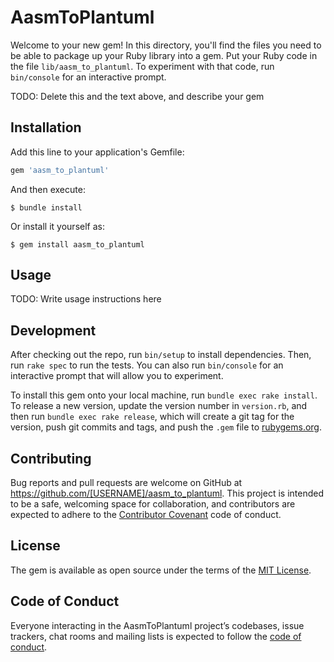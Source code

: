 # AasmToPlantuml

Welcome to your new gem! In this directory, you'll find the files you need to be able to package up your Ruby library into a gem. Put your Ruby code in the file `lib/aasm_to_plantuml`. To experiment with that code, run `bin/console` for an interactive prompt.

TODO: Delete this and the text above, and describe your gem

## Installation

Add this line to your application's Gemfile:

```ruby
gem 'aasm_to_plantuml'
```

And then execute:

    $ bundle install

Or install it yourself as:

    $ gem install aasm_to_plantuml

## Usage

TODO: Write usage instructions here

## Development

After checking out the repo, run `bin/setup` to install dependencies. Then, run `rake spec` to run the tests. You can also run `bin/console` for an interactive prompt that will allow you to experiment.

To install this gem onto your local machine, run `bundle exec rake install`. To release a new version, update the version number in `version.rb`, and then run `bundle exec rake release`, which will create a git tag for the version, push git commits and tags, and push the `.gem` file to [rubygems.org](https://rubygems.org).

## Contributing

Bug reports and pull requests are welcome on GitHub at https://github.com/[USERNAME]/aasm_to_plantuml. This project is intended to be a safe, welcoming space for collaboration, and contributors are expected to adhere to the [Contributor Covenant](http://contributor-covenant.org) code of conduct.

## License

The gem is available as open source under the terms of the [MIT License](https://opensource.org/licenses/MIT).

## Code of Conduct

Everyone interacting in the AasmToPlantuml project’s codebases, issue trackers, chat rooms and mailing lists is expected to follow the [code of conduct](https://github.com/[USERNAME]/aasm_to_plantuml/blob/master/CODE_OF_CONDUCT.md).
